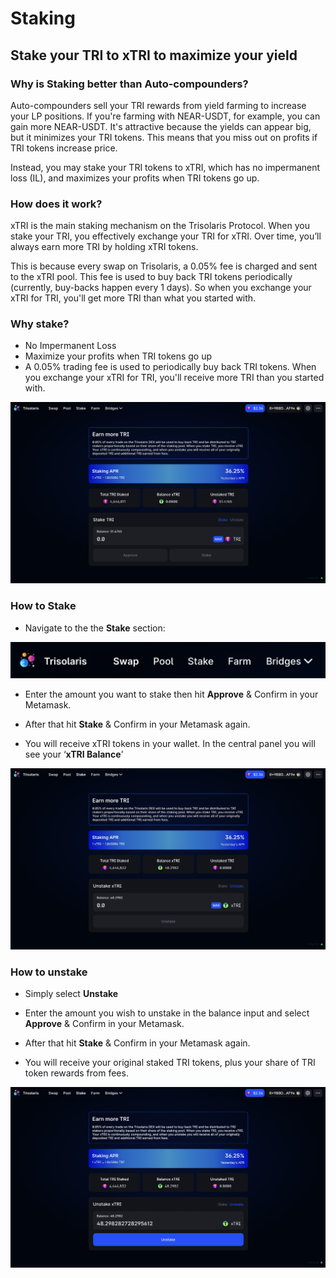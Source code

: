 # Staking

## Stake your TRI to xTRI to maximize your yield 

### Why is Staking better than Auto-compounders?

Auto-compounders sell your TRI rewards from yield farming to increase your LP positions. If you're farming with NEAR-USDT, for example, you can gain more NEAR-USDT. It's attractive because the yields can appear big, but it minimizes your TRI tokens. This means that you miss out on profits if TRI tokens increase price. 


Instead, you may stake your TRI tokens to xTRI, which has no impermanent loss (IL), and maximizes your profits when TRI tokens go up. 

### How does it work?

xTRI is the main staking mechanism on the Trisolaris Protocol. When you stake your TRI, you effectively exchange your TRI for xTRI. Over time, you’ll always earn more TRI by holding xTRI tokens.


This is because every swap on Trisolaris, a 0.05% fee is charged and sent to the xTRI pool. This fee is used to buy back TRI tokens periodically (currently, buy-backs happen every 1 days). So when you exchange your xTRI for TRI, you'll get more TRI than what you started with.

### Why stake?

- No Impermanent Loss
- Maximize your profits when TRI tokens go up
- A 0.05% trading fee is used to periodically buy back TRI tokens. When you exchange your xTRI for TRI, you'll receive more TRI than you started with.

![Farm](img/staking1.png)

### How to Stake

- Navigate to the the **Stake** section:

![Farm](img/staking2.png)

- Enter the amount you want to stake then hit **Approve** & Confirm in your Metamask.

- After that hit **Stake** & Confirm in your Metamask again.

- You will receive xTRI tokens in your wallet. In the central panel you will see your ‘**xTRI Balance**’

![Farm](img/staking3.png)

### How to unstake

- Simply select **Unstake**

- Enter the amount you wish to unstake in the balance input and select **Approve** & Confirm in your Metamask.

- After that hit **Stake** & Confirm in your Metamask again.

- You will receive your original staked TRI tokens, plus your share of TRI token rewards from fees.

![Farm](img/unstake.png)
